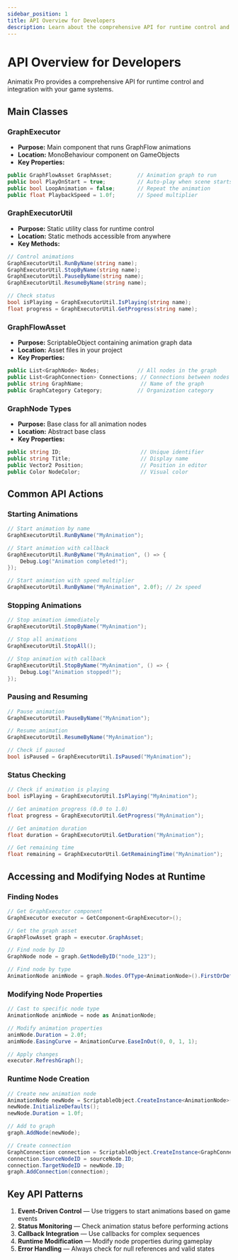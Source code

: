```yaml
---
sidebar_position: 1
title: API Overview for Developers
description: Learn about the comprehensive API for runtime control and integration with your game systems.
---
```


# API Overview for Developers

Animatix Pro provides a comprehensive API for runtime control and integration with your game systems.

## Main Classes

### GraphExecutor
- **Purpose:** Main component that runs GraphFlow animations
- **Location:** MonoBehaviour component on GameObjects
- **Key Properties:**
```csharp
public GraphFlowAsset GraphAsset;        // Animation graph to run
public bool PlayOnStart = true;          // Auto-play when scene starts
public bool LoopAnimation = false;       // Repeat the animation
public float PlaybackSpeed = 1.0f;       // Speed multiplier
```

### GraphExecutorUtil
- **Purpose:** Static utility class for runtime control
- **Location:** Static methods accessible from anywhere
- **Key Methods:**
```csharp
// Control animations
GraphExecutorUtil.RunByName(string name);
GraphExecutorUtil.StopByName(string name);
GraphExecutorUtil.PauseByName(string name);
GraphExecutorUtil.ResumeByName(string name);

// Check status
bool isPlaying = GraphExecutorUtil.IsPlaying(string name);
float progress = GraphExecutorUtil.GetProgress(string name);
```

### GraphFlowAsset
- **Purpose:** ScriptableObject containing animation graph data
- **Location:** Asset files in your project
- **Key Properties:**
```csharp
public List<GraphNode> Nodes;            // All nodes in the graph
public List<GraphConnection> Connections; // Connections between nodes
public string GraphName;                  // Name of the graph
public GraphCategory Category;           // Organization category
```

### GraphNode Types
- **Purpose:** Base class for all animation nodes
- **Location:** Abstract base class
- **Key Properties:**
```csharp
public string ID;                         // Unique identifier
public string Title;                      // Display name
public Vector2 Position;                  // Position in editor
public Color NodeColor;                   // Visual color
```

## Common API Actions

### Starting Animations
```csharp
// Start animation by name
GraphExecutorUtil.RunByName("MyAnimation");

// Start animation with callback
GraphExecutorUtil.RunByName("MyAnimation", () => {
    Debug.Log("Animation completed!");
});

// Start animation with speed multiplier
GraphExecutorUtil.RunByName("MyAnimation", 2.0f); // 2x speed
```

### Stopping Animations
```csharp
// Stop animation immediately
GraphExecutorUtil.StopByName("MyAnimation");

// Stop all animations
GraphExecutorUtil.StopAll();

// Stop animation with callback
GraphExecutorUtil.StopByName("MyAnimation", () => {
    Debug.Log("Animation stopped!");
});
```

### Pausing and Resuming
```csharp
// Pause animation
GraphExecutorUtil.PauseByName("MyAnimation");

// Resume animation
GraphExecutorUtil.ResumeByName("MyAnimation");

// Check if paused
bool isPaused = GraphExecutorUtil.IsPaused("MyAnimation");
```

### Status Checking
```csharp
// Check if animation is playing
bool isPlaying = GraphExecutorUtil.IsPlaying("MyAnimation");

// Get animation progress (0.0 to 1.0)
float progress = GraphExecutorUtil.GetProgress("MyAnimation");

// Get animation duration
float duration = GraphExecutorUtil.GetDuration("MyAnimation");

// Get remaining time
float remaining = GraphExecutorUtil.GetRemainingTime("MyAnimation");
```

## Accessing and Modifying Nodes at Runtime

### Finding Nodes
```csharp
// Get GraphExecutor component
GraphExecutor executor = GetComponent<GraphExecutor>();

// Get the graph asset
GraphFlowAsset graph = executor.GraphAsset;

// Find node by ID
GraphNode node = graph.GetNodeByID("node_123");

// Find node by type
AnimationNode animNode = graph.Nodes.OfType<AnimationNode>().FirstOrDefault();
```

### Modifying Node Properties
```csharp
// Cast to specific node type
AnimationNode animNode = node as AnimationNode;

// Modify animation properties
animNode.Duration = 2.0f;
animNode.EasingCurve = AnimationCurve.EaseInOut(0, 0, 1, 1);

// Apply changes
executor.RefreshGraph();
```

### Runtime Node Creation
```csharp
// Create new animation node
AnimationNode newNode = ScriptableObject.CreateInstance<AnimationNode>();
newNode.InitializeDefaults();
newNode.Duration = 1.0f;

// Add to graph
graph.AddNode(newNode);

// Create connection
GraphConnection connection = ScriptableObject.CreateInstance<GraphConnection>();
connection.SourceNodeID = sourceNode.ID;
connection.TargetNodeID = newNode.ID;
graph.AddConnection(connection);
```

## Key API Patterns

1. **Event-Driven Control** — Use triggers to start animations based on game events
2. **Status Monitoring** — Check animation status before performing actions
3. **Callback Integration** — Use callbacks for complex sequences
4. **Runtime Modification** — Modify node properties during gameplay
5. **Error Handling** — Always check for null references and valid states
